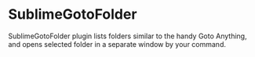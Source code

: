 SublimeGotoFolder
=================

SublimeGotoFolder plugin lists folders similar to the handy Goto Anything, and opens selected folder in a separate window by your command.